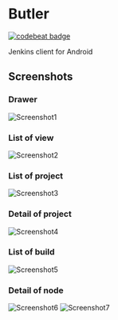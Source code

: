 # Butler

[![codebeat badge](https://codebeat.co/badges/ec83ba04-4b01-4db7-87b3-d87e729c16a4)](https://codebeat.co/projects/github-com-cordea-butler-master)

Jenkins client for Android

## Screenshots

### Drawer
![Screenshot1](images/s1.png)

### List of view
![Screenshot2](images/s2.png)

### List of project
![Screenshot3](images/s3.png)

### Detail of project
![Screenshot4](images/s4.png)

### List of build
![Screenshot5](images/s5.png)

### Detail of node
![Screenshot6](images/s6.png)
![Screenshot7](images/s7.png)
